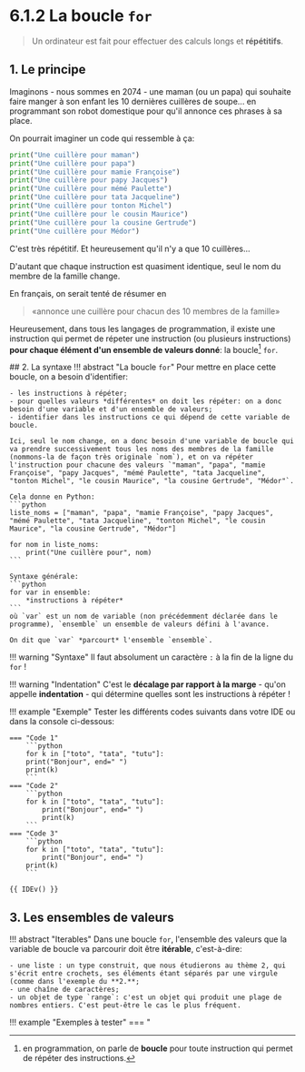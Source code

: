 # 6.1.2 La boucle `for`

> Un ordinateur est fait pour effectuer des calculs longs et **répétitifs**.

## 1. Le principe
<!-- «Une cuillère pour ... maman», «Une cuillère pour ... Papa», «Une cuillère pour ... Tatie Jacqueline», etc. -->

Imaginons - nous sommes en 2074 - une maman (ou un papa) qui souhaite faire manger à son enfant les 10 dernières cuillères de soupe... en programmant son robot domestique pour qu'il annonce ces phrases à sa place.

On pourrait imaginer un code qui ressemble à ça:

```python
print("Une cuillère pour maman")
print("Une cuillère pour papa")
print("Une cuillère pour mamie Françoise")
print("Une cuillère pour papy Jacques")
print("Une cuillère pour mémé Paulette")
print("Une cuillère pour tata Jacqueline")
print("Une cuillère pour tonton Michel")
print("Une cuillère pour le cousin Maurice")
print("Une cuillère pour la cousine Gertrude")
print("Une cuillère pour Médor")
```

C'est très répétitif. Et heureusement qu'il n'y a que 10 cuillères...

D'autant que chaque instruction est quasiment identique, seul le nom du membre de la famille change.

En français, on serait tenté de résumer en 
> «annonce une cuillère pour chacun des 10 membres de la famille»

Heureusement, dans tous les langages de programmation, il existe une instruction qui permet de répeter une instruction (ou plusieurs instructions) **pour chaque élément d'un ensemble de valeurs donné**: la boucle[^1] `for`.

[^1]: en programmation, on parle de **boucle** pour toute instruction qui permet de répéter des instructions.

## 2. La syntaxe
!!! abstract "La boucle `for`"
    Pour mettre en place cette boucle, on a besoin d'identifier:

    - les instructions à répéter;
    - pour quelles valeurs *différentes* on doit les répéter: on a donc besoin d'une variable et d'un ensemble de valeurs;
    - identifier dans les instructions ce qui dépend de cette variable de boucle.

    Ici, seul le nom change, on a donc besoin d'une variable de boucle qui va prendre successivement tous les noms des membres de la famille (nommons-la de façon très originale `nom`), et on va répéter l'instruction pour chacune des valeurs `"maman", "papa", "mamie Françoise", "papy Jacques", "mémé Paulette", "tata Jacqueline", "tonton Michel", "le cousin Maurice", "la cousine Gertrude", "Médor"`.

    Cela donne en Python:
    ```python
    liste_noms = ["maman", "papa", "mamie Françoise", "papy Jacques", "mémé Paulette", "tata Jacqueline", "tonton Michel", "le cousin Maurice", "la cousine Gertrude", "Médor"]

    for nom in liste_noms:
        print("Une cuillère pour", nom)
    ```
    
    Syntaxe générale:
    ```python
    for var in ensemble:
        *instructions à répéter*
    ```
    où `var` est un nom de variable (non précédemment déclarée dans le programme), `ensemble` un ensemble de valeurs défini à l'avance.

    On dit que `var` *parcourt* l'ensemble `ensemble`.


!!! warning "Syntaxe"
    Il faut absolument un caractère `:` à la fin de la ligne du `for` !

!!! warning "Indentation"
    C'est le **décalage par rapport à la marge** - qu'on appelle **indentation** - qui détermine quelles sont les instructions à répéter !

!!! example "Exemple"
    Tester les différents codes suivants dans votre IDE ou dans la console ci-dessous:

    === "Code 1"
        ```python
        for k in ["toto", "tata", "tutu"]:
        print("Bonjour", end=" ")
        print(k)
        ```
    === "Code 2"
        ```python
        for k in ["toto", "tata", "tutu"]:
            print("Bonjour", end=" ")
            print(k)
        ```
    === "Code 3"
        ```python
        for k in ["toto", "tata", "tutu"]:
            print("Bonjour", end=" ")
        print(k)
        ```
    
    {{ IDEv() }}
    

## 3. Les ensembles de valeurs

!!! abstract "Iterables"
    Dans une boucle `for`, l'ensemble des valeurs que la variable de boucle va parcourir doit être **itérable**, c'est-à-dire:

    - une liste : un type construit, que nous étudierons au thème 2, qui s'écrit entre crochets, ses éléments étant séparés par une virgule (comme dans l'exemple du **2.**;
    - une chaîne de caractères;
    - un objet de type `range`: c'est un objet qui produit une plage de nombres entiers. C'est peut-être le cas le plus fréquent.

!!! example "Exemples à tester"
    === "